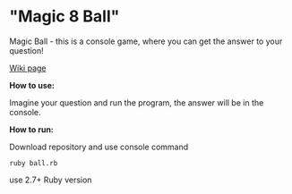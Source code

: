 <h1>"Magic 8 Ball"</h1>
Magic Ball - this is a console game, where you can get the answer to your question!


<a href="https://en.wikipedia.org/wiki/Magic_8-ball">Wiki page</a>

<b>How to use:</b>

Imagine your question and run the program, the answer will be in the console.

<b>How to run:</b>

Download repository and use console command 

```ruby ball.rb```

use 2.7+ Ruby version

